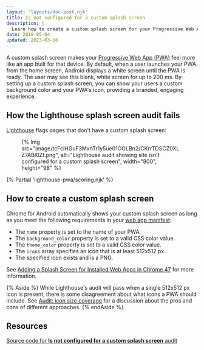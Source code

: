 ```yaml
---
layout: 'layouts/doc-post.njk'
title: Is not configured for a custom splash screen
description: |
  Learn how to create a custom splash screen for your Progressive Web App.
date: 2019-05-04
updated: 2023-03-16
---
```


A custom splash screen makes your [Progressive Web App (PWA)](https://web.dev/progressive-web-apps/#make-it-installable) feel more like an
app built for that device. By default, when a user launches your PWA from the home screen,
Android displays a white screen until the PWA is ready.
The user may see this blank, white screen for up to 200&nbsp;ms.
By setting up a custom splash screen,
you can show your users a custom background color and your PWA's icon,
providing a branded, engaging experience.

## How the Lighthouse splash screen audit fails

[Lighthouse](/docs/lighthouse/overview/)
flags pages that don't have a custom splash screen:

<figure>
  {% Img src="image/tcFciHGuF3MxnTr1y5ue01OGLBn2/CKrrTDSCZ0XLZ7ABKlZt.png", alt="Lighthouse audit showing site isn't configured for a custom splash screen", width="800", height="98" %}
</figure>

{% Partial 'lighthouse-pwa/scoring.njk' %}

## How to create a custom splash screen

Chrome for Android automatically shows your custom splash screen as long as
you meet the following requirements in your [web app manifest](https://web.dev/add-manifest/):

- The `name` property is set to the name of your PWA.
- The `background_color` property is set to a valid CSS color value.
- The `theme_color` property is set to a valid CSS color value.
- The `icons` array specifies an icon that is at least 512x512&nbsp;px.
- The specified icon exists and is a PNG.

See [Adding a Splash Screen for Installed Web Apps in Chrome 47](https://web.dev/add-manifest/#splash-screen)
for more information.

{% Aside %}
While Lighthouse's audit will pass when a single 512x512&nbsp;px icon is present,
there is some disagreement about what icons a PWA should include.
See [Audit: icon size coverage](https://github.com/GoogleChrome/lighthouse/issues/291)
for a discussion about the pros and cons of different approaches.
{% endAside %}

## Resources

[Source code for **Is not configured for a custom splash screen** audit](https://github.com/GoogleChrome/lighthouse/blob/main/core/audits/splash-screen.js)
